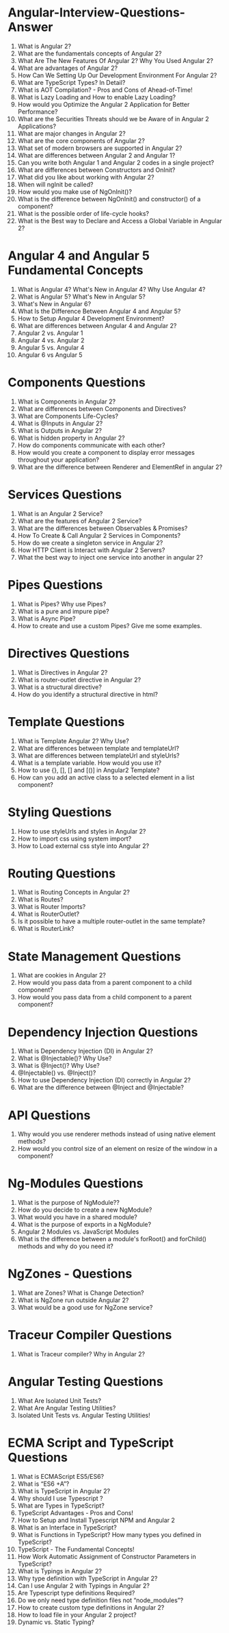# Angular-Interview-Questions-Answer

1. What is Angular 2?
2. What are the fundamentals concepts of Angular 2?
3. What Are The New Features Of Angular 2? Why You Used Angular 2?
4. What are advantages of Angular 2?
5. How Can We Setting Up Our Development Environment For Angular 2?
6. What are TypeScript Types? In Detail?
7. What is AOT Compilation? - Pros and Cons of Ahead-of-Time!
8. What is Lazy Loading and How to enable Lazy Loading?
9. How would you Optimize the Angular 2 Application for Better Performance?
10. What are the Securities Threats should we be Aware of in Angular 2 Applications?
11. What are major changes in Angular 2?
12. What are the core components of Angular 2?
13. What set of modern browsers are supported in Angular 2?
14. What are differences between Angular 2 and Angular 1?
15. Can you write both Angular 1 and Angular 2 codes in a single project?
16. What are differences between Constructors and OnInit?
18. What did you like about working with Angular 2?
19. When will ngInit be called?
20. How would you make use of NgOnInit()?
21. What is the difference between NgOnInit() and constructor() of a component?
22. What is the possible order of life-cycle hooks?
23. What is the Best way to Declare and Access a Global Variable in Angular 2?

# Angular 4 and Angular 5 Fundamental Concepts
1. What is Angular 4? What's New in Angular 4? Why Use Angular 4?
2. What is Angular 5? What's New in Angular 5?
3. What's New in Angular 6? 	
4. What Is the Difference Between Angular 4 and Angular 5?
5. How to Setup Angular 4 Development Environment?	
6. What are differences between Angular 4 and Angular 2?
7. Angular 2 vs. Angular 1	
8. Angular 4 vs. Angular 2	
9. Angular 5 vs. Angular 4	
10. Angular 6 vs Angular 5

# Components Questions
1. What is Components in Angular 2?
2. What are differences between Components and Directives?
3. What are Components Life-Cycles?
4. What is @Inputs in Angular 2?
5. What is Outputs in Angular 2?
6. What is hidden property in Angular 2?
7. How do components communicate with each other?
8. How would you create a component to display error messages throughout your application?
10. What are the difference between Renderer and ElementRef in angular 2?

# Services Questions
1. What is an Angular 2 Service?
2. What are the features of Angular 2 Service?
3. What are the differences between Observables & Promises?
4. How To Create & Call Angular 2 Services in Components?
5. How do we create a singleton service in Angular 2?
6. How HTTP Client is Interact with Angular 2 Servers?
7. What the best way to inject one service into another in angular 2?

# Pipes Questions
1. What is Pipes? Why use Pipes?
2. What is a pure and impure pipe?
3. What is Async Pipe?
4. How to create and use a custom Pipes? Give me some examples.

# Directives Questions
1. What is Directives in Angular 2?
2. What is router-outlet directive in Angular 2?
3. What is a structural directive?
4. How do you identify a structural directive in html?

# Template Questions
1. What is Template Angular 2? Why Use?
2. What are differences between template and templateUrl?
3. What are differences between templateUrl and styleUrls?
4. What is a template variable. How would you use it?
5. How to use {}, [], [] and [()] in Angular2 Template?
6. How can you add an active class to a selected element in a list component?

# Styling Questions
1. How to use styleUrls and styles in Angular 2?
2. How to import css using system import?
3. How to Load external css style into Angular 2?

# Routing Questions
1. What is Routing Concepts in Angular 2?
2. What is Routes?
3. What is Router Imports?
4. What is RouterOutlet?
5. Is it possible to have a multiple router-outlet in the same template?
6. What is RouterLink?

# State Management Questions
1. What are cookies in Angular 2?
2. How would you pass data from a parent component to a child component?
3. How would you pass data from a child component to a parent component?

# Dependency Injection Questions
1. What is Dependency Injection (DI) in Angular 2?
2. What is @Injectable()? Why Use?
3. What is @Inject()? Why Use?
4. @Injectable() vs. @Inject()?
5. How to use Dependency Injection (DI) correctly in Angular 2?
6. What are the difference between @Inject and @Injectable?

# API Questions
1. Why would you use renderer methods instead of using native element methods?
2. How would you control size of an element on resize of the window in a component?

# Ng-Modules Questions
1. What is the purpose of NgModule??
2. How do you decide to create a new NgModule?
3. What would you have in a shared module?
4. What is the purpose of exports in a NgModule?
5. Angular 2 Modules vs. JavaScript Modules
6. What is the difference between a module's forRoot() and forChild() methods and why do you need it?

# NgZones - Questions
1. What are Zones? What is Change Detection?
2. What is NgZone run outside Angular 2?
3. What would be a good use for NgZone service?

# Traceur Compiler Questions
1. What is Traceur compiler? Why in Angular 2?

# Angular Testing Questions
1. What Are Isolated Unit Tests?
2. What Are Angular Testing Utilities?
3. Isolated Unit Tests vs. Angular Testing Utilities!

# ECMA Script and TypeScript Questions
1. What is ECMAScript ES5/ES6?
2. What is “ES6 +A”?
3. What is TypeScript in Angular 2?
4. Why should I use Typescript ?
5. What are Types in TypeScript?
6. TypeScript Advantages - Pros and Cons!
7. How to Setup and Install Typescript NPM and Angular 2
8. What is an Interface in TypeScript?
9. What is Functions in TypeScript? How many types you defined in TypeScript?
10. TypeScript - The Fundamental Concepts!
11. How Work Automatic Assignment of Constructor Parameters in TypeScript?
12. What is Typings in Angular 2?
13. Why type definition with TypeScript in Angular 2?
14. Can I use Angular 2 with Typings in Angular 2?
15. Are Typescript type definitions Required?
16. Do we only need type definition files not “node_modules”?
17. How to create custom type definitions in Angular 2?
18. How to load file in your Angular 2 project?
19. Dynamic vs. Static Typing?
